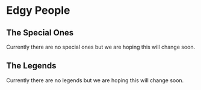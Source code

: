 # Edgy People

## The Special Ones

Currently there are no special ones but we are hoping this will change soon.

## The Legends

Currently there are no legends but we are hoping this will change soon.

